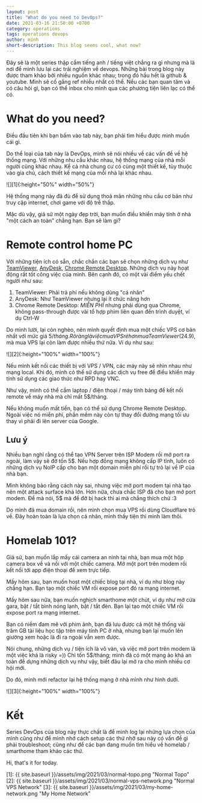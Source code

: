 ```yaml
---
layout: post
title: "What do you need to DevOps?"
date: 2021-03-16 21:50:00 +0700
category: operations
tags: operations devops
author: minh
short-description: This blog seems cool, what now?
---
```


Đây sẽ là một series thập cẩm tiếng anh / tiếng việt chẳng ra gì nhưng mà là nơi để mình lưu lại các trải nghiệm về devops. Những bài trong blog này được tham khảo bởi nhiều nguồn khác nhau; trong đó hầu hết là github & youtube. Mình sẽ cố gắng ref nhiều nhất có thể. Nếu các bạn quan tâm và có câu hỏi gì, bạn có thể inbox cho mình qua các phương tiện liên lạc có thể có.

# What do you need?

Điều đầu tiên khi bạn bấm vào tab này, bạn phải tìm hiểu được mình muốn cái gì.

Do thể loại của tab này là DevOps, mình sẽ nói nhiều về các vấn đề về hệ thống mạng. Với những nhu cầu khác nhau, hệ thống mạng của nhà mỗi người cũng khác nhau. Kể cả nhà chung cư có cùng một thiết kế, tùy thuộc vào gia chủ, cách thiết kế mạng của mỗi nhà lại khác nhau. 

![][1]{:height="50%" width="50%"}

Hệ thống mạng này đã đủ để sử dụng thoả mãn những nhu cầu cơ bản như truy cập internet, chơi game với độ trễ thấp.

Mặc dù vậy, giả sử một ngày đẹp trời, bạn muốn điều khiển máy tính ở nhà "một cách an toàn" chẳng hạn. Bạn sẽ làm gì?

# Remote control home PC

Với những tiện ích có sẵn, chắc chắn các bạn sẽ chọn những dịch vụ như [TeamViewer](https://www.teamviewer.com/en/), [AnyDesk](https://anydesk.com/en), [Chrome Remote Desktop](https://remotedesktop.google.com/). Những dịch vụ này hoạt động rất tốt công việc của mình. Bên cạnh đó, có một vài điểm yếu chết người như sau:
1. TeamViewer: Phải trả phí nếu không dùng "cá nhân"
2. AnyDesk: Như TeamViewer nhưng lại ít chức năng hơn
3. Chrome Remote Desktop: *MIỄN PHÍ* nhưng phải dùng qua Chrome, không pass-through được vài tổ hợp phím liên quan đến trình duyệt, ví dụ Ctrl-W

Do mình lười, lại còn nghèo, nên mình quyết định mua một chiếc VPS cơ bản nhất với mức giá 5$/tháng. Rõ ràng là việc mua VPS rẻ hơn mua TeamViewer (24.9$), mà mua VPS lại còn làm được nhiều thứ nữa. Ví dụ như sau:

![][2]{:height="100%" width="100%"}

Nếu mình kết nối các thiết bị với VPS / VPN, các máy này sẽ nhìn nhau như mạng local. Khi đó, mình có thể sử dụng các dịch vụ free để điều khiển máy tính sử dụng các giao thức như RPD hay VNC. 

Như vậy, mình có thể cầm laptop / điện thoại / máy tính bảng để kết nối remote về máy nhà mà chỉ mất 5$/tháng.

Nếu không muốn mất tiền, bạn có thể sử dụng Chrome Remote Desktop. Ngoài việc nó miễn phí, phần mềm này còn tự thay đổi đường mạng tối ưu thay vì phải đi lên server của Google.

## Lưu ý

Nhiều bạn nghĩ rằng có thể tạo VPN Server trên ISP Modem rồi mở port ra ngoài, làm vậy sẽ đỡ tốn 5$. Nếu hợp đồng mạng không cấp IP tĩnh, luôn có những dịch vụ NoIP cấp cho bạn một domain miễn phí rồi tự trỏ lại về IP của nhà bạn. 

Mình không bảo rằng cách này sai, nhưng việc mở port modem tại nhà tạo nên một attack surface khá lớn. Hơn nữa, chưa chắc ISP đã cho bạn mở port modem. Để mà nói, 5$ mà để đỡ bị hack thì ai mà chẳng thích chứ :3

Do mình đã mua domain rồi, nên mình chọn mua VPS rồi dùng Cloudflare trỏ về. Đây hoàn toàn là lựa chọn cá nhân, mình thấy tiện thì mình làm thôi.

# Homelab 101?

Giả sử, bạn muốn lắp mấy cái camera an ninh tại nhà, bạn mua một hộp camera box về và nối với một chiếc camera. Mở một port trên modem rồi kết nối tới app điện thoại để xem trực tiếp.

Mấy hôm sau, bạn muốn host một chiếc blog tại nhà, ví dụ như blog này chẳng hạn. Bạn tạo một chiếc VM rồi expose port đó ra mạng internet.

Mấy hôm sau nữa, bạn muốn nghịch smarthome một chút, ví dụ như mở cửa gara, bật / tắt bình nóng lạnh, bật / tắt đèn. Bạn lại tạo một chiếc VM rồi expose port ra mạng internet.

Bạn có niềm đam mê với phim ảnh, bạn đã lưu được cả một hệ thống vài trăm GB tài liệu học tập trên máy tính PC ở nhà, nhưng bạn lại muốn lên giường xem hoặc là đi ra ngoài vẫn xem được.

Nói chung, những dịch vụ / tiện ích là vô vàn, và việc mở port trên modem là một việc khá là risky =)) Chỉ tốn 5$/tháng; mình đã có một mạng ảo khá an toàn để dựng những dịch vụ như vậy, biết đâu lại mở ra cho mình nhiều cơ hội mới.

Do đó, mình mới refactor lại hệ thống mạng ở nhà mình như hình dưới.

![][3]{:height="100%" width="100%"}

# Kết

Series DevOps của blog này thực chất là để mình log lại những lựa chọn của mình cũng như để mình nhớ cách setup các thứ nhỡ sau này có vấn đề gì phải troubleshoot; cũng như để các bạn đang muốn tìm hiểu về homelab / smarthome tham khảo các thứ.

Hi, that's it for today.

[1]: {{ site.baseurl }}/assets/img/2021/03/normal-topo.png "Normal Topo"
[2]: {{ site.baseurl }}/assets/img/2021/03/normal-vps-network.png "Normal VPS Network"
[3]: {{ site.baseurl }}/assets/img/2021/03/my-home-network.png "My Home Network"